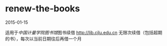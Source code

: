 # renew-the-books
2015-01-15

适用于*中国计量学院图书馆*图书续借
http://lib.cjlu.edu.cn
无限次续借（包括超期的书），每次以当前日期往后再借一个月
